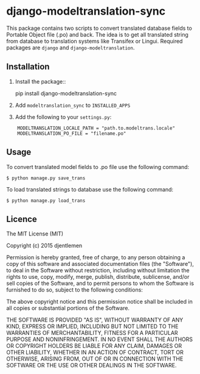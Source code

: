 # django-modeltranslation-sync

This package contains two scripts to convert translated database fields to Portable Object file (.po) and back. The idea is to get all translated string from database to translation systems like Transifex or Lingui. Required packages are ``django`` and ``django-modeltranslation``. 

## Installation

1. Install the package::
    
    pip install django-modeltranslation-sync
    
2. Add ``modeltranslation_sync`` to ``INSTALLED_APPS``
3. Add the following to your ``settings.py``:
```    	
	MODELTRANSLATION_LOCALE_PATH = "path.to.modeltrans.locale"
    MODELTRANSLATION_PO_FILE = "filename.po"
```

## Usage

To convert translated model fields to .po file use the following command:

	$ python manage.py save_trans

To load translated strings to database use the following command:

	$ python manage.py load_trans

## Licence

The MIT License (MIT)

Copyright (c) 2015 djentlemen

Permission is hereby granted, free of charge, to any person obtaining a copy of this software and associated documentation files (the "Software"), to deal in the Software without restriction, including without limitation the rights to use, copy, modify, merge, publish, distribute, sublicense, and/or sell copies of the Software, and to permit persons to whom the Software is furnished to do so, subject to the following conditions:

The above copyright notice and this permission notice shall be included in all copies or substantial portions of the Software.

THE SOFTWARE IS PROVIDED "AS IS", WITHOUT WARRANTY OF ANY KIND, EXPRESS OR IMPLIED, INCLUDING BUT NOT LIMITED TO THE WARRANTIES OF MERCHANTABILITY, FITNESS FOR A PARTICULAR PURPOSE AND NONINFRINGEMENT. IN NO EVENT SHALL THE AUTHORS OR COPYRIGHT HOLDERS BE LIABLE FOR ANY CLAIM, DAMAGES OR OTHER LIABILITY, WHETHER IN AN ACTION OF CONTRACT, TORT OR OTHERWISE, ARISING FROM, OUT OF OR IN CONNECTION WITH THE SOFTWARE OR THE USE OR OTHER DEALINGS IN THE SOFTWARE.
